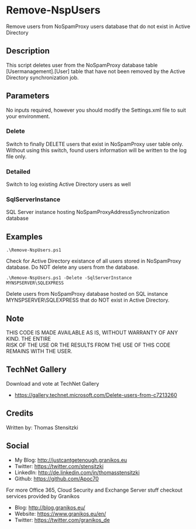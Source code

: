 # Remove-NspUsers
Remove users from NoSpamProxy users database that do not exist in Active Directory

## Description
This script deletes user from the NoSpamProxy database table [Usermanagement].[User] table that have not been removed by the Active Directory synchronization job. 

## Parameters
No inputs required, however you should modify the Settings.xml file to suit your environment.

### Delete
Switch to finally DELETE users that exist in NoSpamProxy user table only. Without using this switch, found users information will be written to the log file only.

### Detailed
Switch to log existing Active Directory users as well

### SqlServerInstance
SQL Server instance hosting NoSpamProxyAddressSynchronization database 
 
## Examples
```
.\Remove-NspUsers.ps1
```
Check for Active Directory existance of all users stored in NoSpamProxy database. Do NOT delete any users from the database.

```
.\Remove-NspUsers.ps1 -Delete -SqlServerInstance MYNSPSERVER\SQLEXPRESS
```
Delete users from NoSpamProxy database hosted on SQL instance MYNSPSERVER\SQLEXPRESS that do NOT exist in Active Directory.

## Note
THIS CODE IS MADE AVAILABLE AS IS, WITHOUT WARRANTY OF ANY KIND. THE ENTIRE  
RISK OF THE USE OR THE RESULTS FROM THE USE OF THIS CODE REMAINS WITH THE USER.

## TechNet Gallery
Download and vote at TechNet Gallery
* https://gallery.technet.microsoft.com/Delete-users-from-c7213260

## Credits
Written by: Thomas Stensitzki

## Social 

* My Blog: http://justcantgetenough.granikos.eu
* Twitter: https://twitter.com/stensitzki
* LinkedIn:	http://de.linkedin.com/in/thomasstensitzki
* Github: https://github.com/Apoc70

For more Office 365, Cloud Security and Exchange Server stuff checkout services provided by Granikos

* Blog: http://blog.granikos.eu/
* Website: https://www.granikos.eu/en/
* Twitter: https://twitter.com/granikos_de